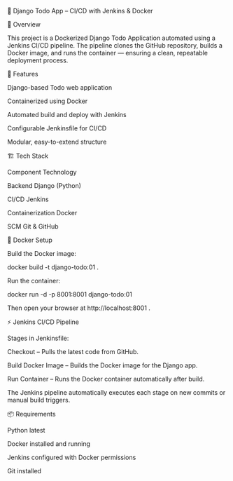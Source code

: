 📝 Django Todo App – CI/CD with Jenkins & Docker

📖 Overview

This project is a Dockerized Django Todo Application automated using a Jenkins CI/CD pipeline.
The pipeline clones the GitHub repository, builds a Docker image, and runs the container — ensuring a clean, repeatable deployment process.

🚀 Features

Django-based Todo web application

Containerized using Docker

Automated build and deploy with Jenkins

Configurable Jenkinsfile for CI/CD

Modular, easy-to-extend structure

🏗️ Tech Stack

Component	Technology

Backend	Django (Python)

CI/CD	Jenkins

Containerization	Docker

SCM	Git & GitHub

🐳 Docker Setup

Build the Docker image:

docker build -t django-todo:01 .

Run the container:

docker run -d -p 8001:8001 django-todo:01

Then open your browser at http://localhost:8001
.

⚡ Jenkins CI/CD Pipeline

Stages in Jenkinsfile:

Checkout – Pulls the latest code from GitHub.

Build Docker Image – Builds the Docker image for the Django app.

Run Container – Runs the Docker container automatically after build.

The Jenkins pipeline automatically executes each stage on new commits or manual build triggers.

📦 Requirements

Python latest

Docker installed and running

Jenkins configured with Docker permissions

Git installed
